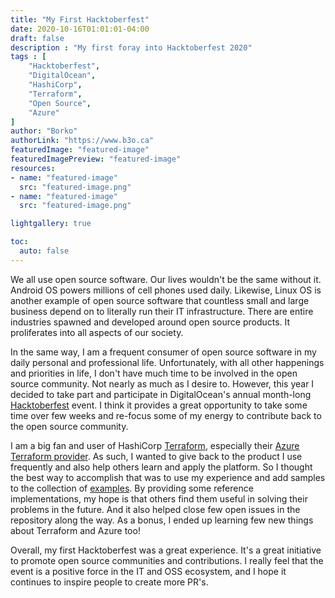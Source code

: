 ```yaml
---
title: "My First Hacktoberfest"
date: 2020-10-16T01:01:01-04:00
draft: false
description : "My first foray into Hacktoberfest 2020"
tags : [
    "Hacktoberfest",
    "DigitalOcean",
    "HashiCorp",
    "Terraform",
    "Open Source",
    "Azure"
]
author: "Borko"
authorLink: "https://www.b3o.ca"
featuredImage: "featured-image"
featuredImagePreview: "featured-image"
resources:
- name: "featured-image"
  src: "featured-image.png"
- name: "featured-image"
  src: "featured-image.png"

lightgallery: true

toc:
  auto: false
---
```


We all use open source software. Our lives wouldn't be the same without it. Android OS powers millions of cell phones used daily. Likewise, Linux OS is another example of open source software that countless small and large business depend on to literally run their IT infrastructure. There are entire industries spawned and developed around open source products. It proliferates into all aspects of our society.

In the same way, I am a frequent consumer of open source software in my daily personal and professional life. Unfortunately, with all other happenings and priorities in life, I don't have much time to be involved in the open source community. Not nearly as much as I desire to. However, this year I decided to take part and participate in DigitalOcean's annual month-long [Hacktoberfest](https://hacktoberfest.digitalocean.com/) event. I think it provides a great opportunity to take some time over few weeks and re-focus some of my energy to contribute back to the open source community. 

I am a big fan and user of HashiCorp [Terraform](https://www.terraform.io/), especially their [Azure Terraform provider](https://github.com/terraform-providers/terraform-provider-azurerm). As such, I wanted to give back to the product I use frequently and also help others learn and apply the platform. So I thought the best way to accomplish that was to use my experience and add samples to the collection of [examples](https://github.com/terraform-providers/terraform-provider-azurerm). By providing some reference implementations, my hope is that others find them useful in solving their problems in the future. And it also helped close few open issues in the repository along the way. As a bonus, I ended up learning few new things about Terraform and Azure too!

Overall, my first Hacktoberfest was a great experience. It's a great initiative to promote open source communities and contributions. I really feel that the event is a positive force in the IT and OSS ecosystem, and I hope it continues to inspire people to create more PR's.